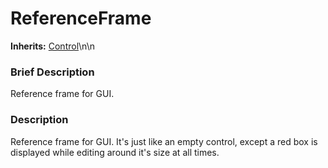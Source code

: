 #  ReferenceFrame  
**Inherits:** [Control](class_control)\\n\\n
###  Brief Description  
Reference frame for GUI.

###  Description  
Reference frame for GUI. It's just like an empty control, except a red box is displayed while editing around it's size at all times.
